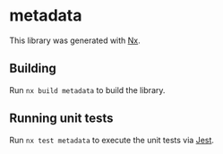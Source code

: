 # metadata

This library was generated with [Nx](https://nx.dev).

## Building

Run `nx build metadata` to build the library.

## Running unit tests

Run `nx test metadata` to execute the unit tests via [Jest](https://jestjs.io).
